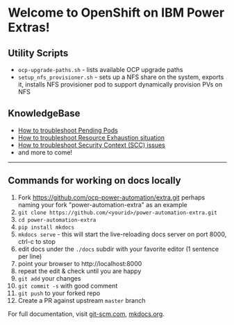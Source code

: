 # Welcome to OpenShift on IBM Power Extras!

## Utility Scripts

* `ocp-upgrade-paths.sh` - lists available OCP upgrade paths
* `setup_nfs_provisioner.sh` - sets up a NFS share on the system, exports it, installs NFS provisioner pod to support dynamically provision PVs on NFS

## KnowledgeBase

* [How to troubleshoot Pending Pods](h2t-pending-pods)
* [How to troubleshoot Resource Exhaustion situation](h2t-resource-exhaustion)
* [How to troubleshoot Security Context (SCC) issues](h2t-scc)
* and more to come!

---

## Commands for working on docs locally

1. Fork https://github.com/ocp-power-automation/extra.git perhaps naming your fork "power-automation-extra" as an example
1. `git clone https://github.com/<yourid>/power-automation-extra.git`
1. `cd power-automation-extra`
1. `pip install mkdocs`
1. `mkdocs serve` - this will start the live-reloading docs server on port 8000, ctrl-c to stop
1. edit docs under the `./docs` subdir with your favorite editor (1 sentence per line)
1. point your browser to http://localhost:8000
1. repeat the edit & check until you are happy
1. `git add` your changes
1. `git commit -s` with good comment
1. `git push` to your forked repo
1. Create a PR against upstream `master` branch

For full documentation, visit [git-scm.com](https://git-scm.com/docs), [mkdocs.org](https://www.mkdocs.org).